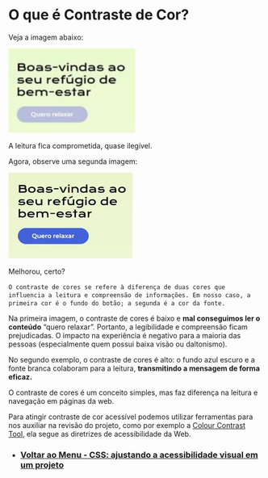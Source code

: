 # O que é Contraste de Cor?

Veja a imagem abaixo:

<img src="../../img/contraste-01.jpeg">

A leitura fica comprometida, quase ilegível.

Agora, observe uma segunda imagem:

<img src="../../img/contraste-02.jpeg">

Melhorou, certo?

```
O contraste de cores se refere à diferença de duas cores que influencia a leitura e compreensão de informações. Em nosso caso, a primeira cor é o fundo do botão; a segunda é a cor da fonte.
```

Na primeira imagem, o contraste de cores é baixo e **mal conseguimos ler o conteúdo** “quero relaxar”. Portanto, a legibilidade e compreensão ficam prejudicadas. O impacto na experiência é negativo para a maioria das pessoas (especialmente quem possui baixa visão ou daltonismo).

No segundo exemplo, o contraste de cores é alto: o fundo azul escuro e a fonte branca colaboram para a leitura, **transmitindo a mensagem de forma eficaz.**

O contraste de cores é um conceito simples, mas faz diferença na leitura e navegação em páginas da web.

Para atingir contraste de cor acessível podemos utilizar ferramentas para nos auxiliar na revisão do projeto, como por exemplo a [Colour Contrast Tool](https://developer.paciellogroup.com/color-contrast-checker/), ela segue as diretrizes de acessibilidade da Web.

- ### [Voltar ao Menu - CSS: ajustando a acessibilidade visual em um projeto](../menu.md)
